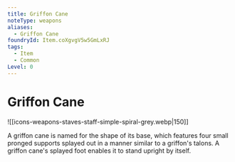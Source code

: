 ```yaml
---
title: Griffon Cane
noteType: weapons
aliases:
  - Griffon Cane
foundryId: Item.coXgvgV5w5GmLxRJ
tags:
  - Item
  - Common
Level: 0
---
```


# Griffon Cane
![[icons-weapons-staves-staff-simple-spiral-grey.webp|150]]

A griffon cane is named for the shape of its base, which features four small pronged supports splayed out in a manner similar to a griffon's talons. A griffon cane's splayed foot enables it to stand upright by itself.
